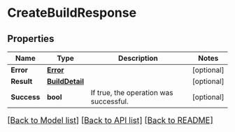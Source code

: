 # CreateBuildResponse

## Properties

Name | Type | Description | Notes
------------ | ------------- | ------------- | -------------
**Error** | [**Error**](Error.md) |  | [optional] 
**Result** | [**BuildDetail**](BuildDetail.md) |  | [optional] 
**Success** | **bool** | If true, the operation was successful. | [optional] 

[[Back to Model list]](../README.md#documentation-for-models) [[Back to API list]](../README.md#documentation-for-api-endpoints) [[Back to README]](../README.md)

<style>
     p, ul, ol, li { font-size: 18px !important;}
</style>


